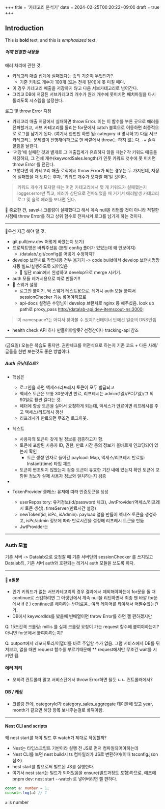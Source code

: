 +++
title = '카테고리 분석기'
date = 2024-02-25T00:20:22+09:00
draft = true
+++
## Introduction

This is **bold** text, and this is *emphasized* text.


##### 어제 변경한 내용들
에러 처리에 관한 것.
- 카테고리 매출 집계에 실패했다는 것의 기준이 무엇인가?
	- 기준 키워드 개수가 100개 (또는 전체 길이)에 못 미칠 때다.
- 이 경우 카테고리 매출을 저장하지 않고 다음 서브카테고리로 넘어간다.
- 그리고 DB에 저장된 서브카테고리 개수가 원래 개수에 못미치면
배치파일을 다시 돌리도록 시스템을 설정한다.  	

로그 및 throw Error 지점
- 카테고리 매출 저장에서 실패하면 throw Error.
이는 이 함수를 부른 곳으로 에러를 전파할거고,
서브 카테고리를 돌리는 for문에서 catch 블록으로 이동하면 
최종적으로 로그를 남기게 된다. (여기서 한번만 하면 됨: category id 명시하고)
다음 서브카테고리는 문제없이 진행해야하므로 맨 바깥에서 throw는 하지 않는다. 
-+ 슬랙 알림을 날린다.
- '저장'에 실패한 것과 별개로 그 매출집계가 유효하지 않을 때는?
각 키워드 매출을 저장하되, 그 전체 개수(keywordSales.length)가 인풋 키워드 갯수에 못 미치면 throw Error 를 던진다. 
- 그렇다면 이 카테고리 매출 로직에서 throw Error가 되는 경우는 두 가지인데,
저장에 실패했을 때 보다는 후자, '키워드 개수가 모자랄 때'일 것이다. 
> 키워드 개수가 모자랄 때는 어떤 카테고리에서 몇 개 키워드가 실패했는지 logger.error만 찍고,
> 에러가 상단으로 전파되었을 때 거기서 에러발생 카테고리 로그 및 슬랙 에러를 보내면 된다. 

🍎 중요한 건, save나 크롤링이 실패했다고 해서 계속 null을 리턴할 것이 아니라
적절한 시점에 throw Error를 하고 상위 함수로 전파시켜 로그를 남기게 하는 것이다. 



---
🍏우선 지금 해야 할 것.
- git pull(env.dev 어떻게 바꼈는지 보기)
- 프로젝트명은 바꿔주셨음 (분명 config 폴더가 있었는데 왜 안보이지)
	- /datalab/.git/config를 어떻게 수정하지?  
- develop 브랜치로 작업내용 전부 옮기기 -> code build에서 develop 브랜치명망 자동 빌드/실행하도록 되어있음
	- 👗 일단 main에서 완성하고 develop으로 merge 시키기.  
- auth 모듈 레거시용으로 따로 만들기!!
- 👗 스웨거 설정
	- 로그인 붙이기. 딱 스웨거 테스트용으로. 레거시 auth 모듈 붙여서 sessionChecker 기능 넣어야하므로
	- api-docs 설정은 수영님이 develop 브랜치로 nginx 등 해주셨음.
	look up path로 proxy_pass http://datalab-api.dev-itemscout-ns:3000; 
> 이 namespace?는 어디서 찾아볼 수 있지? 컨테이너 안에선 일종의 DNS인셈
- health check API 하나 만들어야할듯? 선정산이나 tracking-api 참조

---
(금요일) 오늘은 복습도 좋지만.
권한체크를 어떤식으로 하는지 기존 코드 + 다른 사례/글들을 한번 보는것도 좋은 방법이다.

##### Auth 유닛테스트?
- 핵심은
	- 로그인을 하면 액세스/리프레시 토큰이 모두 발급되고
	- 액세스 토큰은 보통 30분이면 만료, 리프레시는 admin(1일)/PC(7일)/그 외 90일로 훨씬 길다는 것.
	- 헤더에 항상 토큰을 실어서 요청하게 되는데, 액세스가 만료이면 리프레시를 주고 액세스/리프레시 갱신
	- 리프레시가 만료되면 무조건 로그아웃. 
- 테스트
	- 사용자의 토큰이 갖게 될 정보를 검증하고자 함.
	- 토큰에 포함된 사용자 ID, 권한, 만료 시간 등의 정보가 올바르게 인코딩되어 있는지 확인
		- 토큰 생성 인자로 들어간 payload: Map, 액세스/리프레시 만료일: Instant(time) 타입 체크
	- 토큰이 변조되지 않았는지 검증
	토큰이 유효한 기간 내에 있는지 확인
	토큰에 포함된 정보가 실제 사용자 정보와 일치하는지 검증
- 

- TokenProvider 클래스: 유저에 따라 인증토큰을 생성
	- userRepository: 유저정보(id/password 체크), 
	JwtProvider(액세스/리프레시 토큰 생성), 
	timeServer(만료시간 설정)
	- newToken(id, isPc, isAdmin): payload 맵을 만들어 액세스 토큰을 생성하고, 
	isPc/admin 정보에 따라 만료시간을 설정해 리프레시 토큰을 만듦
	- JwtProvider는 


---
### Auth 모듈
기존 서버 -> Datalab으로 요청갈 때 
기존 서버단의 sessionChecker 를 쓰지않고
Datalab의, 기존 서버 auth와 호환되는 레거시 auth 모듈을 쓰도록 하자.

---
#### 🍎 a질문
- 인기 키워드가 없는 서브카테고리의 경우 결과에서 제외해야하는데
for문을 돌 때 continue로 스킵하려면 그 아랫단에서 계속 null을 리턴하면서 최종 맨 바깥 for문에서 if (! ) continue를 해야하는 번거로움.. 여러 레이어를 타야해서 어쩔수없는건가.
- DB에서 keywordIds를 봤을때 빈배열이면 throw Error를 하면 젤 편하겠지만

Q. 15초간격 크롤링: millis 를 실제 크롤링 요청이 가는 request 함수에 붙여야하는지?
아니면 for문에서 붙여야하는지? 

Q. outport에서 레포지토리/어댑터를 바로 주입할 수가 없음. 
그럼 서비스에서 DB를 뒤져보고, 없을 때만 request 함수를 부르기때문에
** request에서만 무조건 wait를 시키면 됨.


#### 에러 처리
- 오히려 컨트롤러 말고 서비스단에서 throw Error하면 될듯
ㄴㄴ 컨트롤러에서?

#### DB / 캐싱
- 크롤링 전에, categoryId가 category_sales_aggregate 테이블에 있고 year, month가 같으면 해당 항목 보내주는걸로 바꿔야함.

---
#### Nest CLI and scripts
왜 nest start를 해야 빌드 후 watch가 제대로 작동할까?
- Nest는 타입스크립트 기반이라 실행 전 JS로 먼저 컴파일되어야하는데
- Nest CLI를 보면 nest build시 ts 컴파일러가 JS로 변환하며(이때 tsconfig.json 참조)
- nest start를 함으로써 빌드된 JS를 실행한다. 
- 여기서 nest start는 빌드가 되어있음을 ensure(빌드과정도 포함)하므로, 애초에 pnpm dev: nest start --watch 로 넣어버리면 젤 편하다.


```typescript
const a: number = 1;
console.log(a) // 1
```

`a` is number
